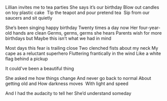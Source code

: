 Lillian invites me to tea parties
She says it’s our birthday
Blow out candles on toy plastic cake 
Tip the teapot and pour pretend tea 
Sip from our saucers and sit quietly

She’s been singing happy birthday
Twenty times a day now
Her four-year-old hands are clean
Germs, germs, germs she hears
Parents wish for more birthdays but
Maybe this isn’t what we had in mind

Most days this fear is trailing close
Two clenched fists about my neck
My cape as a reluctant superhero
Fluttering frantically in the wind
Like a white flag behind a pickup

It could've been a beautiful thing

She asked me how things change
And never go back to normal
About getting old and
How darkness moves 
With light and speed 

And I had the audacity to tell her
She’d understand someday